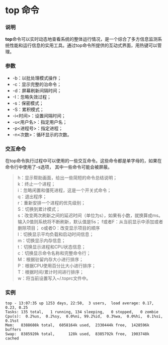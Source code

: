 # top 命令
### 说明  
**top**命令可以实时动态地查看系统的整体运行情况，是一个综合了多方信息监测系统性能和运行信息的实用工具。通过top命令所提供的互动式界面，用热键可以管理。

### 参数
- -b：以批处理模式操作； 
- -c：显示完整的治命令；
- -d：屏幕刷新间隔时间； 
- -I：忽略失效过程； 
- -s：保密模式； 
- -S：累积模式； 
- -i<时间>：设置间隔时间； 
- -u<用户名>：指定用户名； 
- -p<进程号>：指定进程； 
- -n<次数>：循环显示的次数。

### 交互命令

在top命令执行过程中可以使用的一些交互命令。这些命令都是单字母的，如果在命令行中使用了-s选项， 其中一些命令可能会被屏蔽。

> h：显示帮助画面，给出一些简短的命令总结说明；  
> k：终止一个进程；  
> i：忽略闲置和僵死进程，这是一个开关式命令；  
> q：退出程序；  
> r：重新安排一个进程的优先级别；  
> S：切换到累计模式；  
> s：改变两次刷新之间的延迟时间（单位为s），如果有小数，就换算成ms。输入0值则系统将不断刷新，默认值是5s； f或者F：从当前显示中添加或者删除项目； o或者O：改变显示项目的顺序  
> l：切换显示平均负载和启动时间信息；  
> m：切换显示内存信息；   
> t：切换显示进程和CPU状态信息；  
> c：切换显示命令名称和完整命令行；  
> M：根据驻留内存大小进行排序；   
> P：根据CPU使用百分比大小进行排序；   
> T：根据时间/累计时间进行排序；   
> w：将当前设置写入~/.toprc文件中。

### 实例
    top - 13:07:35 up 1253 days, 22:50,  3 users,  load average: 0.17, 0.23, 0.25
    Tasks: 135 total,   1 running, 134 sleeping,   0 stopped,   0 zombie
    Cpu(s):  0.2%us,  0.2%sy,  0.0%ni, 99.2%id,  0.3%wa,  0.0%hi,  0.1%si,  0.1%st
    Mem:   8388608k total,  6058164k used,  2330444k free,  1428596k buffers
    Swap:  8385920k total,      128k used,  8385792k free,  1903748k cached
